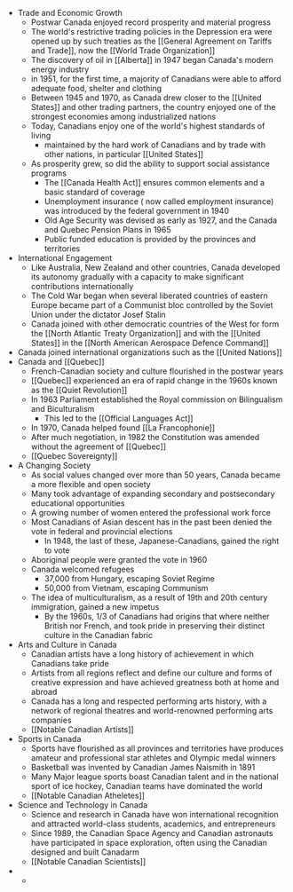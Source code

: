 - Trade and Economic Growth
	- Postwar Canada enjoyed record prosperity and material progress
	- The world's restrictive trading policies in the Depression era were opened up by such treaties as the [[General Agreement on Tariffs and Trade]], now the [[World Trade Organization]]
	- The discovery of oil in [[Alberta]] in 1947 began Canada's modern energy industry
	- in 1951, for the first time, a majority of Canadians were able to afford adequate food, shelter and clothing
	- Between 1945 and 1970, as Canada drew closer to the [[United States]] and other trading partners, the country enjoyed one of the strongest economies among industrialized nations
	- Today, Canadians enjoy one of the world's highest standards of living
		- maintained by the hard work of Canadians and by trade with other nations, in particular [[United States]]
	- As prosperity grew, so did the ability to support social assistance programs
		- The [[Canada Health Act]] ensures common elements and a basic standard of coverage
		- Unemployment insurance ( now called employment insurance) was introduced by the federal government in 1940
		- Old Age Security was devised as early as 1927, and the Canada and Quebec Pension Plans in 1965
		- Public funded education is provided by the provinces and territories
- International Engagement
	- Like Australia, New Zealand and other countries, Canada developed its autonomy gradually with a capacity to make significant contributions internationally
	- The Cold War began when several liberated countries of eastern Europe became part of a Communist bloc controlled by the Soviet Union under the dictator Josef Stalin
	- Canada joined with other democratic countries of the West for form the [[North Atlantic Treaty Organization]] and with the [[United States]] in the [[North American Aerospace Defence Command]]
- Canada joined international organizations such as the [[United Nations]]
- Canada and [[Quebec]]
	- French-Canadian society and culture flourished in the postwar years
	- [[Quebec]] experienced an era of rapid change in the 1960s known as the [[Quiet Revolution]]
	- In 1963 Parliament established the Royal commission on Bilingualism and Biculturalism
		- This led to the [[Official Languages Act]]
	- In 1970, Canada helped found [[La Francophonie]]
	- After much negotiation, in 1982 the Constitution was amended without the agreement of [[Quebec]]
	- [[Quebec Sovereignty]]
- A Changing Society
	- As social values changed over more than 50 years, Canada became a more flexible and open society
	- Many took advantage of expanding secondary and postsecondary educational opportunities
	- A growing number of women entered the professional work force
	- Most Canadians of Asian descent has in the past been denied the vote in federal and provincial elections
		- In 1948, the last of these, Japanese-Canadians, gained the right to vote
	- Aboriginal people were granted the vote in 1960
	- Canada welcomed refugees
		- 37,000 from Hungary, escaping Soviet Regime
		- 50,000 from Vietnam, escaping Communism
	- The idea of multiculturalism, as a result of 19th and 20th century immigration, gained a new impetus
		- By the 1960s, 1/3 of Canadians had origins that where neither British nor French, and took pride in preserving their distinct culture in the Canadian fabric
- Arts and Culture in Canada
	- Canadian artists have a long history of achievement in which Canadians take pride
	- Artists from all regions reflect and define our culture and forms of creative expression and have achieved greatness both at home and abroad
	- Canada has a long and respected performing arts history, with a network of regional theatres and world-renowned performing arts companies
	- [[Notable Canadian Artists]]
- Sports in Canada
	- Sports have flourished as all provinces and territories have produces amateur and professional star athletes and Olympic medal winners
	- Basketball was invented by Canadian James Naismith in 1891
	- Many Major league sports boast Canadian talent and in the national sport of ice hockey, Canadian teams have dominated the world
	- [[Notable Canadian Atheletes]]
- Science and Technology in Canada
	- Science and research in Canada have won international recognition and attracted world-class students, academics, and entrepreneurs
	- Since 1989, the Canadian Space Agency and Canadian astronauts have participated in space exploration, often using the Canadian designed and built Canadarm
	- [[Notable Canadian Scientists]]
-
	-